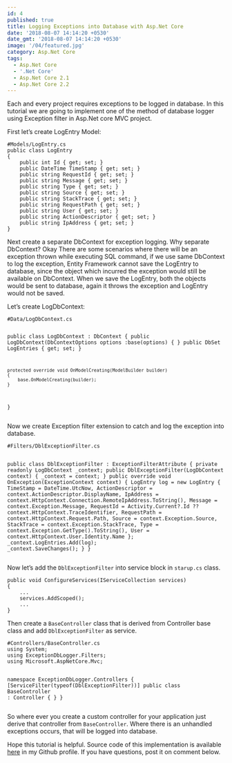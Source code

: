 ```yaml
---
id: 4
published: true
title: Logging Exceptions into Database with Asp.Net Core
date: '2018-08-07 14:14:20 +0530'
date_gmt: '2018-08-07 14:14:20 +0530'
image: '/04/featured.jpg'
category: Asp.Net Core
tags:
  - Asp.Net Core
  - '.Net Core'
  - Asp.Net Core 2.1
  - Asp.Net Core 2.2
---
```


<p><!-- wp:paragraph --></p>
<p>Each and every project requires exceptions to be logged in database. In this tutorial we are going to implement one of the method of database logger using Exception filter in Asp.Net core MVC project.</p>
<p><!-- /wp:paragraph --></p>
<p><!-- wp:paragraph --></p>
<p>First let&rsquo;s create LogEntry Model:</p>
<p><!-- /wp:paragraph --></p>
<p><!-- wp:code --></p>
<pre class="wp-block-code"><code>#Models/LogEntry.cs
public class LogEntry
{
    public int Id { get; set; }
    public DateTime TimeStamp { get; set; }
    public string RequestId { get; set; }
    public string Message { get; set; }
    public string Type { get; set; }
    public string Source { get; set; }
    public string StackTrace { get; set; }
    public string RequestPath { get; set; }
    public string User { get; set; }
    public string ActionDescriptor { get; set; }
    public string IpAddress { get; set; }
}</code></pre>
<p><!-- /wp:code --></p>
<p><!-- wp:paragraph --></p>
<p>Next create a separate DbContext for exception logging. Why separate DbContext? Okay There are some scenarios where there will be an exception thrown while executing SQL command, if we use same DbContext to log the exception, Entity Framework cannot save the LogEntry to database, since the object which incurred the exception would still be available on DbContext. When we save the LogEntry, both the objects would be sent to database, again it throws the exception and LogEntry would not be saved.</p>
<p><!-- /wp:paragraph --></p>
<p><!-- wp:paragraph --></p>
<p>Let&rsquo;s create LogDbContext:</p>
<p><!-- /wp:paragraph --></p>
<p><!-- wp:code --></p>
<pre class="wp-block-code"><code>#Data/LogDbContext.cs

public class LogDbContext : DbContext
{
public LogDbContext(DbContextOptions options
:base(options)
{
}
public DbSet LogEntries { get; set; }

    protected override void OnModelCreating(ModelBuilder builder)
    {
        base.OnModelCreating(builder);
    }

}</code></pre>

<p><!-- /wp:code --></p>
<p><!-- wp:paragraph --></p>
<p>Now we create Exception filter extension to catch and log the exception into database.</p>
<p><!-- /wp:paragraph --></p>
<p><!-- wp:code --></p>
<pre class="wp-block-code"><code>#Filters/DblExceptionFilter.cs

public class DblExceptionFilter : ExceptionFilterAttribute
{
private readonly LogDbContext \_context;
public DblExceptionFilter(LogDbContext context)
{
\_context = context;
}
public override void OnException(ExceptionContext context)
{
LogEntry log = new LogEntry
{
TimeStamp = DateTime.UtcNow,
ActionDescriptor = context.ActionDescriptor.DisplayName,
IpAddress = context.HttpContext.Connection.RemoteIpAddress.ToString(),
Message = context.Exception.Message,
RequestId = Activity.Current?.Id ?? context.HttpContext.TraceIdentifier,
RequestPath = context.HttpContext.Request.Path,
Source = context.Exception.Source,
StackTrace = context.Exception.StackTrace,
Type = context.Exception.GetType().ToString(),
User = context.HttpContext.User.Identity.Name
};
\_context.LogEntries.Add(log);
\_context.SaveChanges();
}
}</code></pre>

<p><!-- /wp:code --></p>
<p><!-- wp:paragraph --></p>
<p>Now let&rsquo;s add the <code>DblExceptionFilter</code> into service block in <code>starup.cs</code> class.</p>
<p><!-- /wp:paragraph --></p>
<p><!-- wp:code --></p>
<pre class="wp-block-code"><code>public void ConfigureServices(IServiceCollection services)
{
    ...
    services.AddScoped<DblExceptionFilter>();
    ...
}</code></pre>
<p><!-- /wp:code --></p>
<p><!-- wp:paragraph --></p>
<p>Then create a <code>BaseController</code> class that is derived from Controller base class and add <code>DblExceptionFilter</code> as service.</p>
<p><!-- /wp:paragraph --></p>
<p><!-- wp:code --></p>
<pre class="wp-block-code"><code>#Controllers/BaseController.cs
using System;
using ExceptionDbLogger.Filters;
using Microsoft.AspNetCore.Mvc;

namespace ExceptionDbLogger.Controllers
{
&#91;ServiceFilter(typeof(DblExceptionFilter))]
public class BaseController : Controller
{
}
}</code></pre>

<p><!-- /wp:code --></p>
<p><!-- wp:paragraph --></p>
<p>So where ever you create a custom controller for your application just derive that controller from <code>BaseController</code>. Where there is an unhandled exceptions occurs, that will be logged into database.</p>
<p><!-- /wp:paragraph --></p>
<p><!-- wp:paragraph --></p>
<p>Hope this tutorial is helpful. Source code of this implementation is available <a href="https://github.com/vinothvkr/ExceptionDbLogger">here</a> in my Github profile. If you have questions, post it on comment below.</p>
<p><!-- /wp:paragraph --></p>
